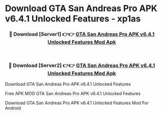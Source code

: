 # Download GTA San Andreas Pro APK v6.4.1 Unlocked Features - xp1as



<div align="center">
<h3>🔴 Download [Server1] 👉👉 <a href="https://momento.my/?title=GTA_San_Andreas_Pro_APK_v6.4.1_Unlocked_Features">GTA San Andreas Pro APK v6.4.1 Unlocked Features Mod Apk</a></h3><br>

<h3>🔴 Download [Server2] 👉👉 <a href="https://momento.my/?title=GTA_San_Andreas_Pro_APK_v6.4.1_Unlocked_Features">GTA San Andreas Pro APK v6.4.1 Unlocked Features Mod Apk</a></h3>
</div>



Download GTA San Andreas Pro APK v6.4.1 Unlocked Features 

Free APK MOD GTA San Andreas Pro APK v6.4.1 Unlocked Features 

Download GTA San Andreas Pro APK v6.4.1 Unlocked Features Mod For Android
